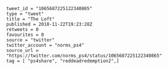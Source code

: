 ```
tweet_id = "1065687225122340865"
type = "tweet"
title = "The Loft"
published = 2018-11-22T19:23:28Z
retweets = 0
favourites = 0
source = "twitter"
twitter_account = "norms_ps4"
source_url = "https://twitter.com/norms_ps4/status/1065687225122340865"
tag = [ "ps4share", "reddeadredemption2",]
```

<p class='image'><img src='http://mnf.m17s.net/2018/11/22/DsoU4bpWkAA0nWC.jpg' alt=''></p>

